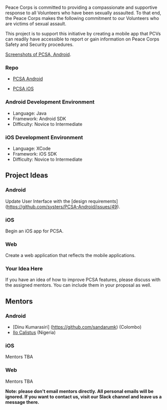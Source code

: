 Peace Corps is committed to providing a compassionate and supportive response to all Volunteers who have been sexually assaulted. To that end, the Peace Corps makes the following commitment to our Volunteers who are victims of sexual assault. 

This project is to support this initiative by creating a mobile app that PCVs can readily have accessible to report or gain information on Peace Corps Safety and Security procedures.

[Screenshots of PCSA, Android](https://github.com/systers/PCSA-Android/tree/develop/screenshots).

### Repo
* [PCSA Android](https://github.com/systers/PCSA-Android)

* [PCSA iOS](https://github.com/systers/PCSA-iOS)

### Android Development Environment

* Language: Java 
* Framework: Android SDK
* Difficulty: Novice to Intermediate

### iOS Development Environment

* Language: XCode
* Framework: iOS SDK
* Difficulty: Novice to Intermediate

## Project Ideas

### Android
Update User Interface with the [design requirements] (https://github.com/systers/PCSA-Android/issues/49).

### iOS
Begin an iOS app for PCSA.

### Web
Create a web application that reflects the mobile applications.

### Your Idea Here

If you have an idea of how to improve PCSA features, please discuss with the assigned mentors. You can include them in your proposal as well. 

## Mentors
### Android
* [Dinu Kumarasiri] (https://github.com/sandarumk) (Colombo)
* [Ilo Calistus](https://github.com/calistus) (Nigeria)

### iOS
Mentors TBA

### Web
Mentors TBA


**Note: please don't email mentors directly. All personal emails will be ignored. If you want to contact us, visit our Slack channel and leave us a message there.**